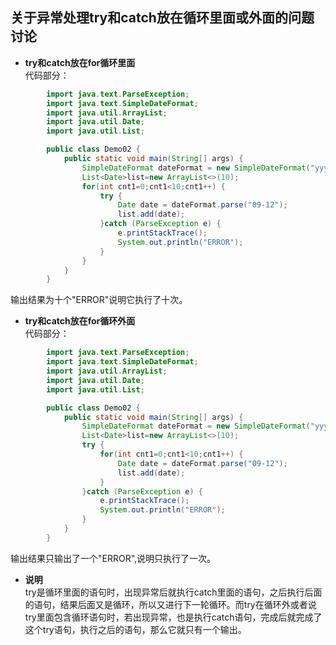 ## 关于异常处理try和catch放在循环里面或外面的问题讨论 ##
- **try和catch放在for循环里面**  
代码部分：  
```java
		import java.text.ParseException;
		import java.text.SimpleDateFormat;
		import java.util.ArrayList;
		import java.util.Date;
		import java.util.List;

		public class Demo02 {
			public static void main(String[] args) {
				SimpleDateFormat dateFormat = new SimpleDateFormat("yyyy-MM-dd");
				List<Date>list=new ArrayList<>(10);
				for(int cnt1=0;cnt1<10;cnt1++) {
					try {
						Date date = dateFormat.parse("09-12");
						list.add(date);
					}catch (ParseException e) {
						e.printStackTrace();
						System.out.println("ERROR");
					}
				}
			}
		}
```
输出结果为十个"ERROR"说明它执行了十次。  
- **try和catch放在for循环外面**  
代码部分：  
```java  
		import java.text.ParseException;
		import java.text.SimpleDateFormat;
		import java.util.ArrayList;
		import java.util.Date;
		import java.util.List;

		public class Demo02 {
			public static void main(String[] args) {
				SimpleDateFormat dateFormat = new SimpleDateFormat("yyyy-MM-dd");
				List<Date>list=new ArrayList<>(10);
				try {
					for(int cnt1=0;cnt1<10;cnt1++) {
						Date date = dateFormat.parse("09-12");
						list.add(date);
					}
				}catch (ParseException e) {
					e.printStackTrace();
					System.out.println("ERROR");
				}
			}
		}
```		
输出结果只输出了一个"ERROR",说明只执行了一次。  
- **说明**  
try是循环里面的语句时，出现异常后就执行catch里面的语句，之后执行后面的语句，结果后面又是循环，所以又进行下一轮循环。而try在循环外或者说try里面包含循环语句时，若出现异常，也是执行catch语句，完成后就完成了这个try语句，执行之后的语句，那么它就只有一个输出。
